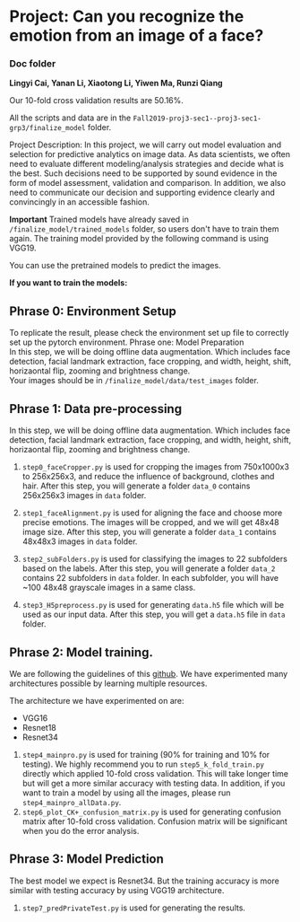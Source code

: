 # Project: Can you recognize the emotion from an image of a face?

### Doc folder
**Lingyi Cai, Yanan Li, Xiaotong Li, Yiwen Ma, Runzi Qiang**

Our 10-fold cross validation results are 50.16%.<br>

All the scripts and data are in the `Fall2019-proj3-sec1--proj3-sec1-grp3/finalize_model` folder. 



Project Description: In this project, we will carry out model evaluation and selection for predictive analytics on image data. As data scientists, we often need to evaluate different modeling/analysis strategies and decide what is the best. Such decisions need to be supported by sound evidence in the form of model assessment, validation and comparison. In addition, we also need to communicate our decision and supporting evidence clearly and convincingly in an accessible fashion.

**Important** Trained models have already saved in `/finalize_model/trained_models` folder, so users don't have to train them again. The training model provided by the following command is using VGG19. 

You can use the pretrained models to predict the images. 

**If you want to train the models:**

## Phrase 0: Environment Setup
To replicate the result, please check the environment set up file to correctly set up the pytorch environment.
Phrase one: Model Preparation <br>
In this step, we will be doing offline data augmentation. Which includes face detection, facial landmark extraction, face cropping, and width, height, shift, horizaontal flip, zooming and brightness change. <br>
Your images should be in `/finalize_model/data/test_images` folder. 

## Phrase 1: Data pre-processing 
In this step, we will be doing offline data augmentation. Which includes face detection, facial landmark extraction, face cropping, and width, height, shift, horizaontal flip, zooming and brightness change.<br>
1. `step0_faceCropper.py` is used for cropping the images from 750x1000x3 to 256x256x3, and reduce the influence of background, clothes and hair. After this step, you will generate a folder `data_0` contains 256x256x3 images in `data` folder. <br>

2. `step1_faceAlignment.py` is used for aligning the face and choose more precise emotions. The images will be cropped, and we will get 48x48 image size. After this step, you will generate a folder `data_1` contains 48x48x3 images in `data` folder. <br>

3. `step2_subFolders.py` is used for classifying the images to 22 subfolders based on the labels. After this step, you will generate a folder `data_2` contains 22 subfolders in `data` folder. In each subfolder, you will have ~100 48x48 grayscale images in a same class. 

4. `step3_H5preprocess.py` is used for generating `data.h5` file which will be used as our input data. After this step, you will get a `data.h5` file in `data` folder. 

## Phrase 2: Model training.
We are following the guidelines of this [github](https://github.com/WuJie1010/Facial-Expression-Recognition.Pytorch). We have experimented many architectures possible by learning multiple resources.

The architecture we have experimented on are:

- VGG16 
- Resnet18
- Resnet34

1. `step4_mainpro.py` is used for training (90% for training and 10% for testing). We highly recommend you to run `step5_k_fold_train.py` directly which applied 10-fold cross validation. This will take longer time but will get a more similar accuracy with testing data. In addition, if you want to train a model by using all the images, please run `step4_mainpro_allData.py`. <br>
2. `step6_plot_CK+_confusion_matrix.py` is used for generating confusion matrix after 10-fold cross validation. Confusion matrix will be significant when you do the error analysis. <br>

## Phrase 3: Model Prediction
The best model we expect is Resnet34. But the training accuracy is more similar with testing accuracy by using VGG19 architecture. 

1. `step7_predPrivateTest.py` is used for generating the results. 
